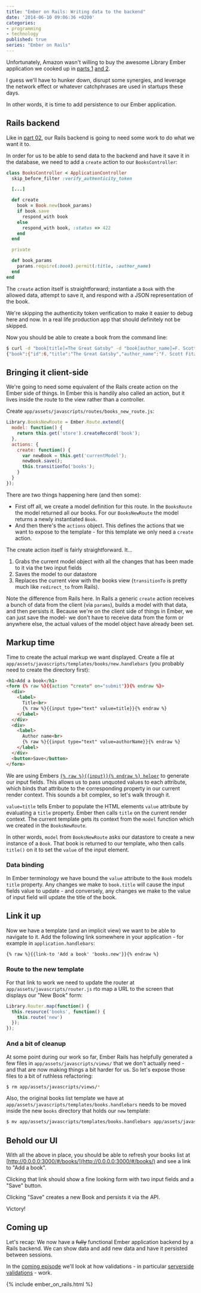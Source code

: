 ```yaml
---
title: "Ember on Rails: Writing data to the backend"
date: '2014-06-10 09:06:36 +0200'
categories:
- programming
- technology
published: true
series: "Ember on Rails"
---
```


Unfortunately, Amazon wasn't willing to buy the awesome Library Ember application we cooked up in [parts 1](/journal/2014/06/01/ember_on_rails_01/) [and 2](/journal/2014/06/01/ember_on_rails_02/).

I guess we'll have to hunker down, disrupt some synergies, and leverage the network effect or whatever catchphrases are used in startups these days.

In other words, it is time to add persistence to our Ember application.

<!--more-->

## Rails backend

Like in [part 02](/journal/2014/06/01/ember_on_rails_02/), our Rails backend is going to need some work to do what we want it to.

In order for us to be able to send data to the backend and have it save it in the database, we need to add a `create` action to our `BooksController`:

```ruby
class BooksController < ApplicationController
  skip_before_filter :verify_authenticity_token

  [...]

  def create
    book = Book.new(book_params)
    if book.save
      respond_with book
    else
      respond_with book, :status => 422
    end
  end

  private

  def book_params
    params.require(:book).permit(:title, :author_name)
  end
end
```

The `create` action itself is straightforward; instantiate a `Book` with the allowed data, attempt to save it, and respond with a JSON representation of the book.

We're skipping the authenticity token verification to make it easier to debug here and now. In a real life production app that should definitely not be skipped.

Now you should be able to create a book from the command line:

```bash
$ curl -d "book[title]=The Great Gatsby" -d "book[author_name]=F. Scott Fitzgerald" http://0.0.0.0:3000/books
{"book":{"id":6,"title":"The Great Gatsby","author_name":"F. Scott Fitzgerald"}}
```

## Bringing it client-side

We're going to need some equivalent of the Rails create action on the Ember side of things. In Ember this is handily also called an action, but it lives inside the route to the view rather than a controller.

Create `app/assets/javascripts/routes/books_new_route.js`:

```javascript
Library.BooksNewRoute = Ember.Route.extend({
  model: function() {
    return this.get('store').createRecord('book');
  },
  actions: {
    create: function() {
      var newBook = this.get('currentModel');
      newBook.save();
      this.transitionTo('books');
    }
  }
});
```

There are two things happening here (and then some):

* First off all, we create a model definition for this route. In the `BooksRoute` the model returned all our books. For our `BooksNewRoute` the model returns a newly instantiated `Book`.
* And then there's the `actions` object. This defines the actions that we want to expose to the template - for this template we only need a `create` action.

The create action itself is fairly straightforward. It...

1. Grabs the current model object with all the changes that has been made to it via the two input fields
2. Saves the model to our datastore
3. Replaces the current view with the books view (`transitionTo` is pretty much like `redirect_to` from Rails).

Note the difference from Rails here. In Rails a generic `create` action receives a bunch of data from the client (via `params`), builds a model with that data, and then persists it. Because we're on the client side of things in Ember, we can just save the model- we don't have to receive data from the form or anywhere else, the actual values of the model object have already been set.

## Markup time

Time to create the actual markup we want displayed. Create a file at `app/assets/javascripts/templates/books/new.handlebars` (you probably need to create the directory first):

```html
<h1>Add a book</h1>
<form {% raw %}{{action "create" on="submit"}}{% endraw %}>
  <div>
    <label>
      Title<br>
      {% raw %}{{input type="text" value=title}}{% endraw %}
    </label>
  </div>
  <div>
    <label>
      Author name<br>
      {% raw %}{{input type="text" value=authorName}}{% endraw %}
    </label>
  </div>
  <button>Save</button>
</form>
```

We are using Embers [`{% raw %}{{input}}{% endraw %} helper`](http://emberjs.com/guides/templates/input-helpers/) to generate our input fields. This allows us to pass unquoted values to each attribute, which binds that attribute to the corresponding property in our current render context. This sounds a bit complex, so let's walk through it.

`value=title` tells Ember to populate the HTML elements `value` attribute by evaluating a `title` property. Ember then calls `title` on the current render context. The current template gets its context from the `model` function which we created in the `BooksNewRoute`.

In other words, `model` from `BooksNewRoute` asks our datastore to create a new instance of a `Book`. That book is returned to our template, who then calls `title()` on it to set the `value` of the input element.

### Data binding

In Ember terminology we have bound the `value` attribute to the `Book` models `title` property. Any changes we make to `book.title` will cause the input fields value to update - and conversely, any changes we make to the value of input field will update the title of the book.

## Link it up

Now we have a template (and an implicit view) we want to be able to navigate to it. Add the following link somewhere in your application - for example in `application.handlebars`:

```html
{% raw %}{{link-to 'Add a book' 'books.new'}}{% endraw %}
```

### Route to the new template

For that link to work we need to update the router at `app/assets/javascripts/router.js` rto map a URL to the screen that displays our "New Book" form:

```javascript
Library.Router.map(function() {
  this.resource('books', function() {
    this.route('new')
  });
});
```

### And a bit of cleanup

At some point during our work so far, Ember Rails has helpfully generated a few files in `app/assets/javascripts/views/` that we don't actually need - and that are now making things a bit harder for us. So let's expose those files to a bit of ruthless refactoring:

```bash
$ rm app/assets/javascripts/views/*
```

Also, the original books list template we have at `app/assets/javascripts/templates/books.handlebars` needs to be moved inside the new `books` directory that holds our `new` template:

```bash
$ mv app/assets/javascripts/templates/books.handlebars app/assets/javascripts/templates/books/index.handlebar
```

## Behold our UI

With all the above in place, you should be able to refresh your books list at [http://0.0.0.0:3000/#/books/](http://0.0.0.0:3000/#/books/) and see a link to "Add a book".

Clicking that link should show a fine looking form with two input fields and a "Save" button.

Clicking "Save" creates a new Book and persists it via the API.

Victory!

## Coming up

Let's recap: We now have a <del>fully</del> functional Ember application backend by a Rails backend. We can show data and add new data and have it persisted between sessions.

In the [coming episode](/journal/2014/06/16/ember_on_rails_04/) we'll look at how validations - in particular [serverside validations](/journal/2014/06/16/ember_on_rails_04/) - work.

{% include ember_on_rails.html %}
